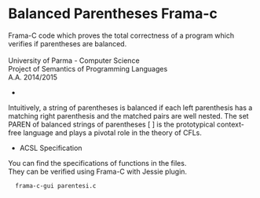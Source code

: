 # Balanced Parentheses Frama-c 

Frama-C code which proves the total correctness of a program which verifies if parentheses are balanced.<br><br>
University of Parma - Computer Science <br>
Project of Semantics of Programming Languages <br>
A.A. 2014/2015

-
Intuitively, a string of parentheses is balanced if each left parenthesis has a matching right parenthesis and the matched pairs are well nested. The set PAREN of balanced strings of parentheses [ ] is the prototypical context-free language and plays a pivotal role in the theory of CFLs.

* ACSL Specification

You can find the specifications of functions in the files. <br>
They can be verified using Frama-C with Jessie plugin.
```
  frama-c-gui parentesi.c
```

